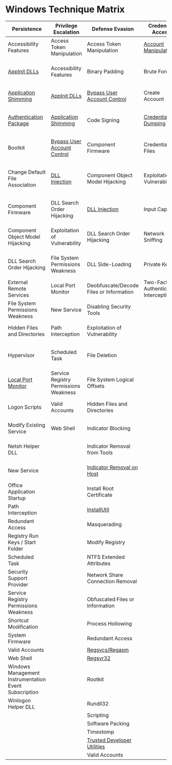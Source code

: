 # Windows Technique Matrix

| ﻿Persistence                                           | Privilege Escalation                  | Defense Evasion                         | Credential Access                      | Discovery                              | Lateral Movement                    | Execution                          | Collection                     | Exfiltration                                  | Command and Control                     |
|-------------------------------------------------------|---------------------------------------|-----------------------------------------|----------------------------------------|----------------------------------------|-------------------------------------|------------------------------------|--------------------------------|-----------------------------------------------|-----------------------------------------|
| Accessibility Features                                | Access Token Manipulation             | Access Token Manipulation               | [Account Manipulation](credential_access/account_manipulation)                   | [Account Discovery](discovery/users_groups_enumeration.md)                      | Application Deployment Software     | [Application Shimming](persistence/appcompat_shim_databases.md)               | Audio Capture                  | Automated Exfiltration                        | Commonly Used Port                      |
| [AppInit DLLs](persistence/appinit_dlls.md)                                          | Accessibility Features                | Binary Padding                          | Brute Force                            | Application Window Discovery           | Exploitation of Vulnerability       | Command-Line Interface             |Automated Collection           | Data Compressed                               | Communication Through Removable Media   |
| [Application Shimming](persistence/appcompat_shim_databases.md)                                  | [AppInit DLLs](persistence/appinit_dlls.md)                           | [Bypass User Account Control](privilege_escalation/bypass_user_account_control)             | Create Account                         | File and Directory Discovery           | Logon Scripts                       | Execution through API              | Clipboard Data                 | Data Encrypted                                | Connection Proxy                        |
| [Authentication Package](persistence/authentication_package.md)                                | [Application Shimming](persistence/appcompat_shim_databases.md)                  | Code Signing                            | [Credential Dumping](credential_access/credential_dumping)                     | Network Service Scanning               | [Pass the Hash](lateral_movement/pass_the_hash)                       | Execution through Module Load      | Data Staged                    | Data Transfer Size Limits                     | Custom Command and Control Protocol     |
| Bootkit                                               | [Bypass User Account Control](privilege_escalation/bypass_user_account_control)           | Component Firmware                      | Credentials in Files                   | [Network Share Discovery](discovery/remote_dir_share_enumeration.md)                | Pass the Ticket                     | Graphical User Interface           | Data from Local System         | Exfiltration Over Alternative Protocol        | Custom Cryptographic Protocol           |
| Change Default File Association                       | [DLL Injection](privilege_escalation/dll_injection/dllinjection_via_loadlibrary.md)                         | Component Object Model Hijacking       | Exploitation of Vulnerability          | Peripheral Device Discovery            | [Remote Desktop Protocol](lateral_movement/remote_desktop_logon.md)             | [InstallUtil](defense_evasion/bypass_whitelisting_installutil.md)                        | Data from Network Shared Drive | Exfiltration Over Command and Control Channel | Data Encoding                           |
| Component Firmware                                    | DLL Search Order Hijacking            | [DLL Injection](privilege_escalation/dll_injection/dllinjection_via_loadlibrary.md)                           | Input Capture                          | Permission Groups Discovery            | [Remote File Copy](lateral_movement/remote_file_copy.md)                    | PowerShell                         | Data from Removable Media      | Exfiltration Over Other Network Medium        | Data Obfuscation                        |
| Component Object Model Hijacking                      | Exploitation of Vulnerability         | DLL Search Order Hijacking              | Network Sniffing                       | Process Discovery                      | Remote Services                     | Process Hollowing                  | Email Collection               | Exfiltration Over Physical Medium             | Fallback Channels                       |
| DLL Search Order Hijacking                            | File System Permissions Weakness      | DLL Side-Loading                        | Private Keys                           | Query Registry                         | Replication Through Removable Media | [Regsvcs/Regasm](defense_evasion/bypass_whitelisting_regsvcs_regasm.md)                     | Input Capture                  | Scheduled Transfer                            | Multi-Stage Channels                    |
| External Remote Services                              | Local Port Monitor                    | Deobfuscate/Decode Files or Information | Two-Factor Authentication Interception | Remote System Discovery                | Shared Webroot                      | [Regsvr32](defense_evasion/bypass_whitelisting_regsvr32.md)                           | Screen Capture                 |                                               | Multiband Communication                 |
| File System Permissions Weakness                      | New Service                           | Disabling Security Tools                |                                        | Security Software Discovery            | Taint Shared Content                | Rundll32                           | Video Capture                  |                                               | Multilayer Encryption                   |
| Hidden Files and Directories                          | Path Interception                     | Exploitation of Vulnerability           |                                        | System Information Discovery           | Third-party Software                | Scheduled Task                     |                                |                                               | [Remote File Copy](lateral_movement/remote_file_copy.md)                        |
| Hypervisor                                            | Scheduled Task                        | File Deletion                           |                                        | System Network Configuration Discovery | Windows Admin Shares                | Scripting                          |                                |                                               | Standard Application Layer Protocol     |
| [Local Port Monitor](persistence/local_port_monitor.md)                                    | Service Registry Permissions Weakness | File System Logical Offsets             |                                        | System Network Connections Discovery   | [Windows Remote Management](lateral_movement/windows_remote_management)           | Service Execution                  |                                |                                               | Standard Cryptographic Protocol         |
| Logon Scripts                                         | Valid Accounts                        | Hidden Files and Directories            |                                        | System Owner/User Discovery            |                                     | Third-party Software               |                                |                                               | Standard Non-Application Layer Protocol |
| Modify Existing Service                               | Web Shell                             | Indicator Blocking                      |                                        | System Service Discovery               |                                     | [Trusted Developer Utilities](defense_evasion/trusted_developer_utilities)        |                                |                                               | Uncommonly Used Port                    |
| Netsh Helper DLL                                      |                                       | Indicator Removal from Tools            |                                        | System Time Discovery                  |                                     | [Windows Management Instrumentation](lateral_movement/windows_management_instrumentation) |                                |                                               | Web Service                             |
| New Service                                           |                                       | [Indicator Removal on Host](defense_evasion/indicator_removal_on_host.md)               |                                        |                                        |                                     | [Windows Remote Management](lateral_movement/windows_remote_management)          |                                |                                               |                                         |
| Office Application Startup                            |                                       | Install Root Certificate                |                                        |                                        |                                     |                                     |                                |                                               |                                         |
| Path Interception                                     |                                       | [InstallUtil](defense_evasion/bypass_whitelisting_installutil.md)                             |                                        |                                        |                                     |                                    |                                |                                               |                                         |
| Redundant Access                                      |                                       | Masquerading                            |                                        |                                        |                                     |                                    |                                |                                               |                                         |
| Registry Run Keys / Start Folder                      |                                       | Modify Registry                         |                                        |                                        |                                     |                                    |                                |                                               |                                         |
| Scheduled Task                                        |                                       | NTFS Extended Attributes                |                                        |                                        |                                     |                                    |                                |                                               |                                         |
| Security Support Provider                             |                                       | Network Share Connection Removal        |                                        |                                        |                                     |                                    |                                |                                               |                                         |
| Service Registry Permissions Weakness                 |                                       | Obfuscated Files or Information         |                                        |                                        |                                     |                                    |                                |                                               |                                         |
| Shortcut Modification                                 |                                       | Process Hollowing                       |                                        |                                        |                                     |                                    |                                |                                               |                                         |
| System Firmware                                       |                                       | Redundant Access                        |                                        |                                        |                                     |                                    |                                |                                               |                                         |
| Valid Accounts                                        |                                       | [Regsvcs/Regasm](defense_evasion/bypass_whitelisting_regsvcs_regasm.md)                          |                                        |                                        |                                     |                                    |                                |                                               |                                         |
| Web Shell                                             |                                       | [Regsvr32](defense_evasion/bypass_whitelisting_regsvr32.md)                                |                                        |                                        |                                     |                                    |                                |                                               |                                         |
| Windows Management Instrumentation Event Subscription |                                       | Rootkit                                 |                                        |                                        |                                     |                                    |                                |                                               |                                         |
| Winlogon Helper DLL                                   |                                       | Rundll32                                |                                        |                                        |                                     |                                    |                                |                                               |                                         |
|                                                       |                                       | Scripting                               |                                        |                                        |                                     |                                    |                                |                                               |                                         |
|                                                       |                                       | Software Packing                        |                                        |                                        |                                     |                                    |                                |                                               |                                         |
|                                                       |                                       | Timestomp                               |                                        |                                        |                                     |                                    |                                |                                               |                                         |
|                                                       |                                       | [Trusted Developer Utilities](defense_evasion/trusted_developer_utilities)             |                                        |                                        |                                     |                                    |                                |                                               |                                         |
|                                                       |                                       | Valid Accounts                          |                                        |                                        |                                     |                                    |                                |                                               |                                         |
